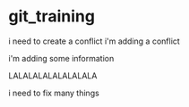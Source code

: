 # git_training

i need to create a conflict
i'm adding a conflict

i'm adding some information

LALALALALALALALALA

i need to fix many things
